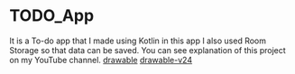 # TODO_App
It is a To-do app that I made using Kotlin in this app I also used Room Storage so that data can be saved. You can see explanation of this project on my YouTube channel.
[drawable](app%2Fsrc%2Fmain%2Fres%2Fdrawable)
[drawable-v24](app%2Fsrc%2Fmain%2Fres%2Fdrawa.ble-v24)